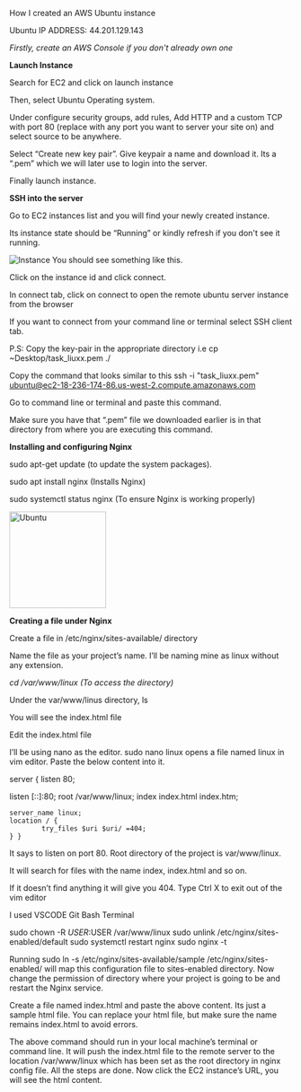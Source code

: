 How I created an AWS Ubuntu instance

Ubuntu IP ADDRESS: 44.201.129.143

_Firstly, create an AWS Console if you don't already own one_

**Launch Instance**

Search for EC2 and click on launch instance

Then, select Ubuntu Operating system.

Under configure security groups, add rules, Add HTTP and a custom TCP with port 80 (replace with any port you want to server your site on) and select source to be anywhere.

Select “Create new key pair”. Give keypair a name and download it. Its a “.pem” which we will later use to login into the server.

Finally launch instance.


**SSH into the server**

Go to EC2 instances list and you will find your newly created instance.

Its instance state should be “Running” or kindly refresh if you don't see it running.

![Instance ](https://user-images.githubusercontent.com/97586970/197499672-6878523e-e09f-4bdf-b32c-3b999b813145.jpeg)
You should see something like this.


Click on the instance id and click connect.

In connect tab, click on connect to open the remote ubuntu server instance from the browser

If you want to connect from your command line or terminal select SSH client tab.

P.S: Copy the key-pair in the appropriate directory
i.e cp ~Desktop/task_liuxx.pem ./

Copy the command that looks similar to this ssh -i "task_liuxx.pem" ubuntu@ec2-18-236-174-86.us-west-2.compute.amazonaws.com

Go to command line or terminal and paste this command.

Make sure you have that “.pem” file we downloaded earlier is in that directory from where you are executing this command.

**Installing and configuring Nginx**

sudo apt-get update (to update the system packages).

sudo apt install nginx (Installs Nginx)

sudo systemctl status nginx (To ensure Nginx is working properly)

<img width="172" alt="Ubuntu" src="https://user-images.githubusercontent.com/97586970/197496307-73d9db4a-37ad-4667-be04-cc0a401512f1.PNG">


**Creating a file under Nginx**

Create a file in /etc/nginx/sites-available/ directory

Name the file as your project’s name. I’ll be naming mine as linux without any extension.

_cd /var/www/linux (To access the directory)_

Under the var/www/linus directory, ls

You will see the index.html file

Edit the index.html file

I’ll be using nano as the editor. sudo nano linux opens a file named linux in vim editor. Paste the below content into it.


server {
listen 80;

listen [::]:80;
    root /var/www/linux;
    index index.html index.htm;
    
    server_name linux;
    location / {
            try_files $uri $uri/ =404;
    } }

It says to listen on port 80. Root directory of the project is var/www/linux.

It will search for files with the name index, index.html and so on.

If it doesn’t find anything it will give you 404. Type Ctrl X to exit out of the vim editor


I used VSCODE
Git Bash Terminal

sudo chown -R $USER:$USER /var/www/linux
sudo unlink /etc/nginx/sites-enabled/default
sudo systemctl restart nginx
sudo nginx -t

Running sudo ln -s /etc/nginx/sites-available/sample /etc/nginx/sites-enabled/ will map this configuration file to sites-enabled directory.
Now change the permission of directory where your project is going to be and restart the Nginx service.

Create a file named index.html and paste the above content.
Its just a sample html file.
You can replace your html file, but make sure the name remains index.html to avoid errors.

The above command should run in your local machine’s terminal or command line.
It will push the index.html file to the remote server to the location /var/www/linux which has been set as the root directory in nginx config file.
All the steps are done.
Now click the EC2 instance’s URL, you will see the html content.
